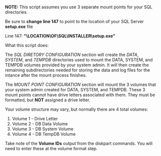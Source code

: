 **NOTE:** This script assumes you use 3 separate mount points for your SQL directories.

Be sure to **change line 147** to point to the location of your SQL Server **setup.exe** file

Line 147: **"\\LOCATION\OF\SQL\INSTALLER\setup.exe"**

What this script does:

The _SQL DIRETORY CONFIGURATION_ section will create the _DATA_, _SYSTEM_, and _TEMPDB_ directories used to mount the DATA, SYSTEM, and TEMPDB volumes provided by your system admin.  It will then create the remaining subdirectories needed for storing the data and log files for the intance after the mount process finishes.

The _MOUNT POINT CONFIGURATION_ section will mount the 3 volumes that your system admin created for DATA, SYSTEM, and TEMPDB.  These 3 mount points cannot have drive letters associated with them.  They must be formatted, but **NOT** assigned a drive letter.

Your volume structure may vary, but normally there are 4 total volumes:
1. Volume 1 - Drive Letter
2. Volume 2 - DB Data Volume
3. Volume 3 - DB System Volume
4. Volume 4 - DB TempDB Volume

Take note of the **Volume IDs** output from the diskpart commands.  You will need to enter these at the volume format step.
